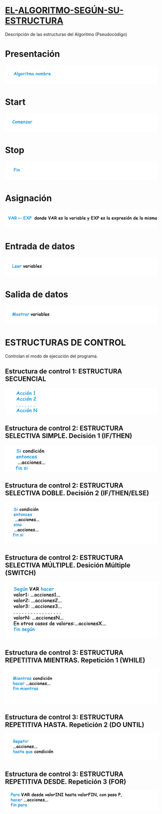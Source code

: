 # <ins>EL-ALGORITMO-SEGÚN-SU-ESTRUCTURA</ins>
Descripción de las estructuras del Algoritmo (Pseudocódigo)


# Presentación    

<img src="IMG/Algoritmo nombre.png">

# Start     

<img src="IMG/Comenzar.png">

# Stop      

<img src="IMG/Fin.png">

# Asignación  

<img src="IMG/Asignacion.png">

# Entrada de datos     

<img src="IMG/Leer.png">

# Salida de datos      

<img src="IMG/Mostrar.png">

# ESTRUCTURAS DE CONTROL

Controlan el modo de ejecución del programa.

## Estructura de control 1: ESTRUCTURA SECUENCIAL

<img src="IMG/Secuencial.png">

## Estructura de control 2: ESTRUCTURA SELECTIVA SIMPLE. Decisión 1 (IF/THEN)

<img src="IMG/Decision 1.png">

## Estructura de control 2: ESTRUCTURA SELECTIVA DOBLE. Decisión 2 (IF/THEN/ELSE)

<img src="IMG/Decision 2.png">

## Estructura de control 2: ESTRUCTURA SELECTIVA MÚLTIPLE. Desición Múltiple (SWITCH)

<img src="IMG/Segun.png">
              
## Estructura de control 3: ESTRUCTURA REPETITIVA MIENTRAS. Repetición 1 (WHILE)

<img src="IMG/Repeticion 1.png">

## Estructura de control 3: ESTRUCTURA REPETITIVA HASTA. Repetición 2 (DO UNTIL)

<img src="IMG/Repeticion 2.png">

## Estructura de control 3: ESTRUCTURA REPETITIVA DESDE. Repetición 3 (FOR)

<img src="IMG/Repeticion 3.png">




